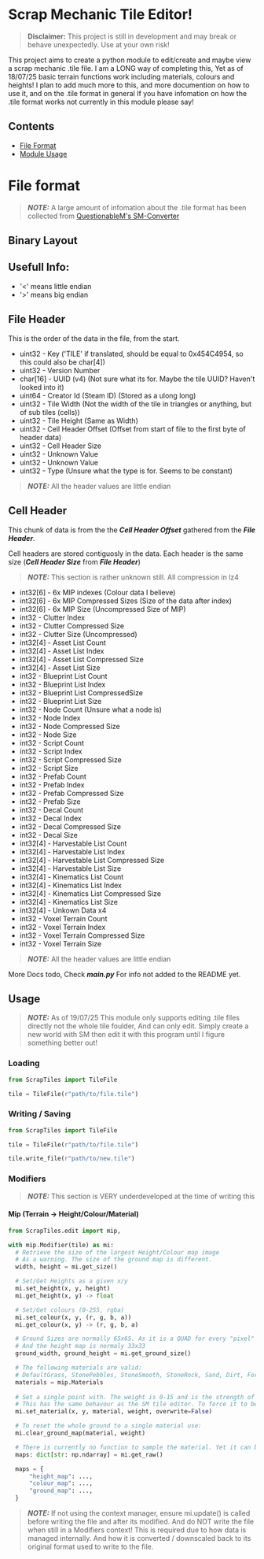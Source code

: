 # Scrap Mechanic Tile Editor!

> **Disclaimer:** This project is still in development and may break or behave unexpectedly. Use at your own risk!

This project aims to create a python module to edit/create and maybe view a scrap mechanic .tile file.
I am a LONG way of completing this, Yet as of 18/07/25 basic terrain functions work including materials, colours and heights!
I plan to add much more to this, and more documention on how to use it, and on the .tile format in general
If you have infomation on how the .tile format works not currently in this module please say!

## Contents
- [File Format](#file-format)
- [Module Usage](#usage)


# File format
> **_NOTE:_** A large amount of infomation about the .tile format has been collected from [QuestionableM's SM-Converter](https://github.com/QuestionableM/SM-Converter/)

## Binary Layout

## Usefull Info:
- '<' means little endian
- '>' means big endian


## File Header
This is the order of the data in the file, from the start.

- uint32    - Key ('TILE' if translated, should be equal to 0x454C4954, so this could also be char[4])
- uint32    - Version Number
- char[16]  - UUID (v4) (Not sure what its for. Maybe the tile UUID? Haven't looked into it)
- uint64    - Creator Id (Steam ID) (Stored as a ulong long)
- uint32    - Tile Width (Not the width of the tile in triangles or anything, but of sub tiles (cells))
- uint32    - Tile Height (Same as Width)
- uint32    - Cell Header Offset (Offset from start of file to the first byte of header data)
- uint32    - Cell Header Size
- uint32    - Unknown Value
- uint32    - Unknown Value
- uint32    - Type (Unsure what the type is for. Seems to be constant)

> **_NOTE:_** All the header values are little endian


## Cell Header
This chunk of data is from the the **_Cell Header Offset_** gathered from the **_File Header_**.

Cell headers are stored contiguosly in the data. Each header is the same size (**_Cell Header Size_** from **_File Header_**)

> **_NOTE:_** This section is rather unknown still. All compression in lz4

- int32[6]   - 6x MIP indexes (Colour data I believe)
- int32[6]   - 6x MIP Compressed Sizes (Size of the data after index)
- int32[6]   - 6x MIP Size (Uncompressed Size of MIP)
- int32      - Clutter Index
- int32      - Clutter Compressed Size
- int32      - Clutter Size (Uncompressed)
- int32[4]   - Asset List Count
- int32[4]   - Asset List Index
- int32[4]   - Asset List Compressed Size
- int32[4]   - Asset List Size
- int32      - Blueprint List Count
- int32      - Blueprint List Index
- int32      - Blueprint List CompressedSize
- int32      - Blueprint List Size
- int32      - Node Count (Unsure what a node is)
- int32      - Node Index
- int32      - Node Compressed Size
- int32      - Node Size
- int32      - Script Count
- int32      - Script Index
- int32      - Script Compressed Size
- int32      - Script Size
- int32      - Prefab Count
- int32      - Prefab Index
- int32      - Prefab Compressed Size
- int32      - Prefab Size
- int32      - Decal Count
- int32      - Decal Index
- int32      - Decal Compressed Size
- int32      - Decal Size
- int32[4]   - Harvestable List Count
- int32[4]   - Harvestable List Index
- int32[4]   - Harvestable List Compressed Size
- int32[4]   - Harvestable List Size
- int32[4]   - Kinematics List Count
- int32[4]   - Kinematics List Index
- int32[4]   - Kinematics List Compressed Size
- int32[4]   - Kinematics List Size
- int32[4]   - Unkown Data x4
- int32   - Voxel Terrain Count
- int32   - Voxel Terrain Index
- int32   - Voxel Terrain Compressed Size
- int32   - Voxel Terrain Size

> **_NOTE:_** All the header values are little endian

More Docs todo, Check **_main.py_** For info not added to the README yet.


## Usage

> **_NOTE:_** As of 19/07/25 This module only supports editing .tile files directly not the whole tile foulder, And can only edit. Simply create a new world with SM then edit it with this program until I figure something better out!

### Loading

```python
from ScrapTiles import TileFile

tile = TileFile(r"path/to/file.tile")
```

### Writing / Saving

```python
from ScrapTiles import TileFile

tile = TileFile(r"path/to/file.tile")

tile.write_file(r"path/to/new.tile")
```

### Modifiers
> **_NOTE:_** This section is VERY underdeveloped at the time of writing this

#### Mip (Terrain -> Height/Colour/Material)

```python
from ScrapTiles.edit import mip, 

with mip.Modifier(tile) as mi:
  # Retrieve the size of the largest Height/Colour map image
  # As a warning. The size of the ground map is different.
  width, height = mi.get_size()

  # Set/Get Heights as a given x/y
  mi.set_height(x, y, height)
  mi.get_height(x, y) -> float

  # Set/Get colours (0-255, rgba)
  mi.set_colour(x, y, (r, g, b, a))
  mi.get_colour(x, y) -> (r, g, b, a)

  # Ground Sizes are normally 65x65. As it is a QUAD for every "pixel" in the height map
  # And the height map is normaly 33x33
  ground_width, ground_height = mi.get_ground_size()

  # The following materials are valid:
  # DefaultGrass, StonePebbles, StoneSmooth, StoneRock, Sand, Dirt, ForrestGrass, HayFieldGrass, PlainsGrass
  materials = mip.Materials
  
  # Set a single point with. The weight is 0-15 and is the strength of the material
  # This has the same behavour as the SM tile editor. To force it to be only a given material, use overwrite=True
  mi.set_material(x, y, material, weight, overwrite=False)

  # To reset the whole ground to a single material use:
  mi.clear_ground_map(material, weight)

  # There is currently no function to sample the material. Yet it can be extracted from the get_raw() function
  maps: dict[str: np.ndarray] = mi.get_raw()

  maps = {
      "height_map": ...,
      "colour_map": ...,
      "ground_map": ...,
  }
```

> **_NOTE:_** If not using the context manager, ensure mi.update() is called before writing the file and after its modified. And do NOT write the file when still in a Modifiers context!
> This is required due to how data is managed internally. And how it is converted / downscaled back to its original format used to write to the file.






